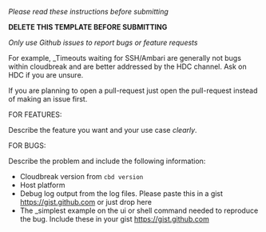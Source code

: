 _Please read these instructions before submitting_

**DELETE THIS TEMPLATE BEFORE SUBMITTING**

_Only use Github issues to report bugs or feature requests_

For example, _Timeouts waiting for SSH/Ambari are generally not bugs within cloudbreak and are better addressed by the HDC channel. Ask on HDC if you are unsure.

If you are planning to open a pull-request just open the pull-request instead of making an issue first.

FOR FEATURES:

Describe the feature you want and your use case _clearly_.

FOR BUGS:

Describe the problem and include the following information:

- Cloudbreak version from `cbd version`
- Host platform
- Debug log output from the log files.
  Please paste this in a gist https://gist.github.com or just drop here
- The _simplest example on the ui or shell command needed to reproduce the bug.
  Include these in your gist https://gist.github.com